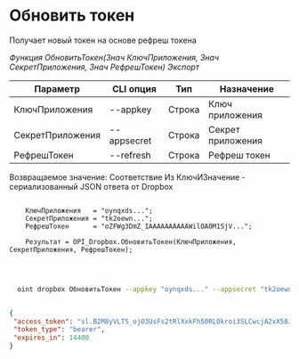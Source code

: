 ﻿---
sidebar_position: 3
---

# Обновить токен
 Получает новый токен на основе рефреш токена


*Функция ОбновитьТокен(Знач КлючПриложения, Знач СекретПриложения, Знач РефрешТокен) Экспорт*

  | Параметр | CLI опция | Тип | Назначение |
  |-|-|-|-|
  | КлючПриложения | --appkey | Строка | Ключ приложения |
  | СекретПриложения | --appsecret | Строка | Секрет приложения |
  | РефрешТокен | --refresh | Строка | Рефреш токен |

  
  Возвращаемое значение:   Соответствие Из КлючИЗначение - сериализованный JSON ответа от Dropbox

```bsl title="Пример кода"
	
    КлючПриложения   = "oynqxds...";
    СекретПриложения = "tk2oewn...";
    РефрешТокен      = "oZFWg3DmZ_IAAAAAAAAAAWilOA0M1SjV...";
    
    Результат = OPI_Dropbox.ОбновитьТокен(КлючПриложения, СекретПриложения, РефрешТокен);

	
```

```sh title="Пример команды CLI"
    
  oint dropbox ОбновитьТокен --appkey "oynqxds..." --appsecret "tk2oewn..." --refresh "oZFWg3DmZ_IAAAAAAAAAAWilOA0M1SjV..."


```


```json title="Результат"

{
 "access_token": "sl.B2M8yVLTS_ojO3UsFs2tRlXxkFh50RLOkroi3SLCwcjA2xX58JY__GXKh9vPGnGcfDkkTJJYB1Wn9tFvj6cRs3w04TnfaBQnJiOfUb58UHexTCAdck9xNFIBAQjuAQKUtkoht66bvsu4oh6Wl6gQpvU",
 "token_type": "bearer",
 "expires_in": 14400
}

```
